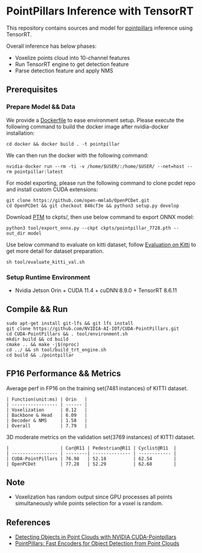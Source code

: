 # PointPillars Inference with TensorRT

This repository contains sources and model for [pointpillars](https://arxiv.org/abs/1812.05784) inference using TensorRT.

Overall inference has below phases:

- Voxelize points cloud into 10-channel features
- Run TensorRT engine to get detection feature
- Parse detection feature and apply NMS

## Prerequisites

### Prepare Model && Data

We provide a [Dockerfile](docker/Dockerfile) to ease environment setup. Please execute the following command to build the docker image after nvidia-docker installation:
```
cd docker && docker build . -t pointpillar
```
We can then run the docker with the following command: 
```
nvidia-docker run --rm -ti -v /home/$USER/:/home/$USER/ --net=host --rm pointpillar:latest
```
For model exporting, please run the following command to clone pcdet repo and install custom CUDA extensions:
```
git clone https://github.com/open-mmlab/OpenPCDet.git
cd OpenPCDet && git checkout 846cf3e && python3 setup.py develop
```
Download [PTM](https://drive.google.com/file/d/1wMxWTpU1qUoY3DsCH31WJmvJxcjFXKlm/view) to ckpts/, then use below command to export ONNX model:
```
python3 tool/export_onnx.py --ckpt ckpts/pointpillar_7728.pth --out_dir model
```
Use below command to evaluate on kitti dataset, follow [Evaluation on Kitti](tool/eval/README.md) to get more detail for dataset preparation.
```
sh tool/evaluate_kitti_val.sh
```

### Setup Runtime Environment

- Nvidia Jetson Orin + CUDA 11.4 + cuDNN 8.9.0 + TensorRT 8.6.11

## Compile && Run

```shell
sudo apt-get install git-lfs && git lfs install
git clone https://github.com/NVIDIA-AI-IOT/CUDA-PointPillars.git
cd CUDA-PointPillars && . tool/environment.sh
mkdir build && cd build
cmake .. && make -j$(nproc)
cd ../ && sh tool/build_trt_engine.sh
cd build && ./pointpillar
```

## FP16 Performance && Metrics

Average perf in FP16 on the training set(7481 instances) of KITTI dataset.

```
| Function(unit:ms) | Orin   |
| ----------------- | ------ |
| Voxelization      | 0.12   |
| Backbone & Head   | 6.09   |
| Decoder & NMS     | 1.58   |
| Overall           | 7.79   |
```

3D moderate metrics on the validation set(3769 instances) of KITTI dataset.

```
|                   | Car@R11 | Pedestrian@R11 | Cyclist@R11  | 
| ----------------- | --------| -------------- | ------------ |
| CUDA-PointPillars | 76.98   | 52.18          | 62.54        |
| OpenPCDet         | 77.28   | 52.29          | 62.68        |
```

## Note

- Voxelization has random output since GPU processes all points simultaneously while points selection for a voxel is random.

## References

- [Detecting Objects in Point Clouds with NVIDIA CUDA-Pointpillars](https://developer.nvidia.com/blog/detecting-objects-in-point-clouds-with-cuda-pointpillars/)
- [PointPillars: Fast Encoders for Object Detection from Point Clouds](https://arxiv.org/abs/1812.05784)
